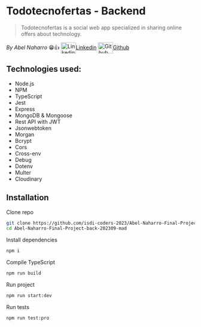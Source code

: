 # Todotecnofertas - Backend

> Todotecnofertas is a social web app specialized in sharing online offers about technology.

_By Abel Naharro_ 😁👍 <a href="https://www.linkedin.com/in/abelnaharro/" target="blank">
<img align="center" src="https://cdn.jsdelivr.net/npm/simple-icons@10.1.0/icons/linkedin.svg" alt="Linkedin Abel Naharro" height="30" width="40"/>Linkedin</a> <a href="https://github.com/abelnhm" target="blank">
<img align="center" src="https://cdn.jsdelivr.net/npm/simple-icons@10.1.0/icons/github.svg" alt="Github Abel Naharro" height="30" width="40"/>Github</a>

## Technologies used:

- Node.js
- NPM
- TypeScript
- Jest
- Express
- MongoDB & Mongoose
- Rest API with JWT
- Jsonwebtoken
- Morgan
- Bcrypt
- Cors
- Cross-env
- Debug
- Dotenv
- Multer
- Cloudinary

## Installation

Clone repo

```sh
git clone https://github.com/isdi-coders-2023/Abel-Naharro-Final-Project-back-202309-mad
cd Abel-Naharro-Final-Project-back-202309-mad
```

Install dependencies

```sh
npm i
```

Compile TypeScript

```sh
npm run build
```

Run project

```sh
npm run start:dev
```

Run tests

```sh
npm run test:pro
```
